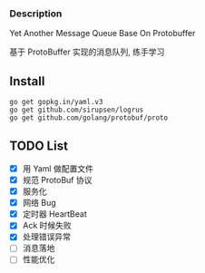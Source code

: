 ###  Description

Yet Another Message Queue Base On Protobuffer

基于 ProtoBuffer 实现的消息队列, 练手学习

## Install

```
go get gopkg.in/yaml.v3
go get github.com/sirupsen/logrus
go get github.com/golang/protobuf/proto
```

## TODO List

- [x] 用 Yaml 做配置文件
- [x] 规范 ProtoBuf 协议
- [x] 服务化
- [x] 网络 Bug
- [x] 定时器 HeartBeat 
- [x] Ack 时候失败
- [x] 处理错误异常
- [ ] 消息落地  
- [ ] 性能优化
